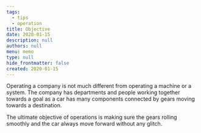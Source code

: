 ```yaml
---
tags: 
  - tips
  - operation
title: Objective
date: 2020-01-15
description: null
authors: null
menu: memo
type: null
hide_frontmatter: false
created: 2020-01-15
---
```


Operating a company is not much different from operating a machine or a system. The company has departments and people working together towards a goal as a car has many components connected by gears moving towards a destination.

The ultimate objective of operations is making sure the gears rolling smoothly and the car always move forward without any glitch.
